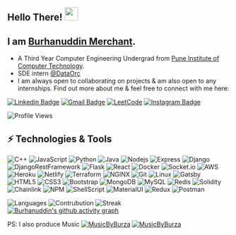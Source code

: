 ## Hello There! <img  src="https://raw.githubusercontent.com/aemmadi/aemmadi/master/wave.gif"  width="30px">

## I am [Burhanuddin Merchant](burhanuddinmerchant.ml).

- A Third Year Computer Engineering Undergrad from [Pune Institute of Computer Technology](https://pict.edu/).
- SDE intern [@DataOrc](https://dataorc.in/)
- I am always open to collaborating on projects & am also open to any internships. Find out more about me & feel free to connect with me here:

[![Linkedin Badge](https://img.shields.io/badge/LinkedIn-0077B5?style=for-the-badge&logo=linkedin&logoColor=white)](https://www.linkedin.com/in/burhanuddin-merchant-89b14a198/)
[![Gmail Badge](https://img.shields.io/badge/Gmail-D14836?style=for-the-badge&logo=gmail&logoColor=white)](mailto:bmerchant945@gmail.com)
[![LeetCode](https://img.shields.io/badge/-LeetCode-FFA116?style=for-the-badge&logo=LeetCode&logoColor=black)](https://leetcode.com/burza/)
[![Instagram Badge](https://img.shields.io/badge/Instagram-E4405F?style=for-the-badge&logo=instagram&logoColor=white)](https://www.instagram.com/burhanuddin_merchant__/)

![Profile Views](https://komarev.com/ghpvc/?username=BurhanuddinMerchant)

## ⚡ Technologies & Tools

![C++](https://img.shields.io/badge/C%2B%2B-00599C?style=for-the-badge&logo=c%2B%2B&logoColor=white)
![JavaScript](https://img.shields.io/badge/JavaScript-323330?style=for-the-badge&logo=javascript&logoColor=F7DF1E)
![Python](https://img.shields.io/badge/Python-3776AB?style=for-the-badge&logo=python&logoColor=white)
![Java](https://img.shields.io/badge/Java-ED8B00?style=for-the-badge&logo=java&logoColor=white)
![Nodejs](https://img.shields.io/badge/Node.js-339933?style=for-the-badge&logo=nodedotjs&logoColor=white)
![Express](https://img.shields.io/badge/Express.js-000000?style=for-the-badge&logo=express&logoColor=white)
![Django](https://img.shields.io/badge/Django-092E20?style=for-the-badge&logo=django&logoColor=green)
![DjangoRestFramework](https://img.shields.io/badge/DJANGO-REST-ff1709?style=for-the-badge&logo=django&logoColor=white&color=ff1709&labelColor=gray)
![Flask](https://img.shields.io/badge/Flask-000000?style=for-the-badge&logo=flask&logoColor=white)
![React](https://img.shields.io/badge/React-20232A?style=for-the-badge&logo=react&logoColor=61DAFB)
![Docker](https://img.shields.io/badge/Docker-2CA5E0?style=for-the-badge&logo=docker&logoColor=white)
![Socket.io](https://img.shields.io/badge/Socket.io-010101?&style=for-the-badge&logo=Socket.io&logoColor=white)
![AWS](https://img.shields.io/badge/Amazon_AWS-232F3E?style=for-the-badge&logo=amazon-aws&logoColor=white)
![Heroku](https://img.shields.io/badge/Heroku-430098?style=for-the-badge&logo=heroku&logoColor=white)
![Netlify](https://img.shields.io/badge/Netlify-00C7B7?style=for-the-badge&logo=netlify&logoColor=white)
![Terraform](https://img.shields.io/badge/terraform-%235835CC.svg?style=for-the-badge&logo=terraform&logoColor=white)
![NGINX](https://img.shields.io/badge/Nginx-009639?style=for-the-badge&logo=nginx&logoColor=white)
![Git](https://img.shields.io/badge/Git-F05032?style=for-the-badge&logo=git&logoColor=white)
![Linux](https://img.shields.io/badge/Ubuntu-E95420?style=for-the-badge&logo=ubuntu&logoColor=white)
![Gatsby](https://img.shields.io/badge/Gatsby-663399?style=for-the-badge&logo=gatsby&logoColor=white)
![HTML5](https://img.shields.io/badge/HTML5-E34F26?style=for-the-badge&logo=html5&logoColor=white)
![CSS3](https://img.shields.io/badge/CSS3-1572B6?style=for-the-badge&logo=css3&logoColor=white)
![Bootstrap](https://img.shields.io/badge/Bootstrap-563D7C?style=for-the-badge&logo=bootstrap&logoColor=white)
![MongoDB](https://img.shields.io/badge/MongoDB-white?style=for-the-badge&logo=mongodb&logoColor=4EA94)
![MySQL](https://img.shields.io/badge/MySQL-00000F?style=for-the-badge&logo=mysql&logoColor=white)
![Redis](https://img.shields.io/badge/redis-%23DD0031.svg?&style=for-the-badge&logo=redis&logoColor=white)
![Solidity](https://img.shields.io/badge/Solidity-e6e6e6?style=for-the-badge&logo=solidity&logoColor=black)
![Chainlink](https://img.shields.io/badge/Chainlink-375BD2?style=for-the-badge&logo=Chainlink&logoColor=white)
![NPM](https://img.shields.io/badge/npm-CB3837?style=for-the-badge&logo=npm&logoColor=white)
![ShellScript](https://img.shields.io/badge/Shell_Script-121011?style=for-the-badge&logo=gnu-bash&logoColor=white)
![MaterialUI](https://img.shields.io/badge/Material--UI-0081CB?style=for-the-badge&logo=material-ui&logoColor=white)
![Redux](https://img.shields.io/badge/Redux-593D88?style=for-the-badge&logo=redux&logoColor=white)
![Postman](https://img.shields.io/badge/Postman-FF6C37?style=for-the-badge&logo=Postman&logoColor=white)

![Languages](https://github-readme-stats.vercel.app/api/top-langs/?username=BurhanuddinMerchant&theme=midnight-purple&show_icons=true)
![Contrubution](https://github-readme-stats.vercel.app/api?username=BurhanuddinMerchant&theme=midnight-purple&show_icons=true)
![Streak](https://github-readme-streak-stats.herokuapp.com/?user=BurhanuddinMerchant&theme=midnight-purple&show_icons=true)
[![Burhanuddin's github activity graph](https://activity-graph.herokuapp.com/graph?username=BurhanuddinMerchant&theme=github)](https://github.com/ashutosh00710/github-readme-activity-graph)

PS: I also produce Music [![MusicByBurza](https://img.shields.io/badge/YouTube-FF0000?style=for-the-badge&logo=youtube&logoColor=white)](https://www.youtube.com/channel/UCn9nXXAefC9YeFHCKqH6QkA) [![MusicByBurza](https://img.shields.io/badge/Instagram-E4405F?style=for-the-badge&logo=instagram&logoColor=white)](https://www.instagram.com/musicbyburza/)
